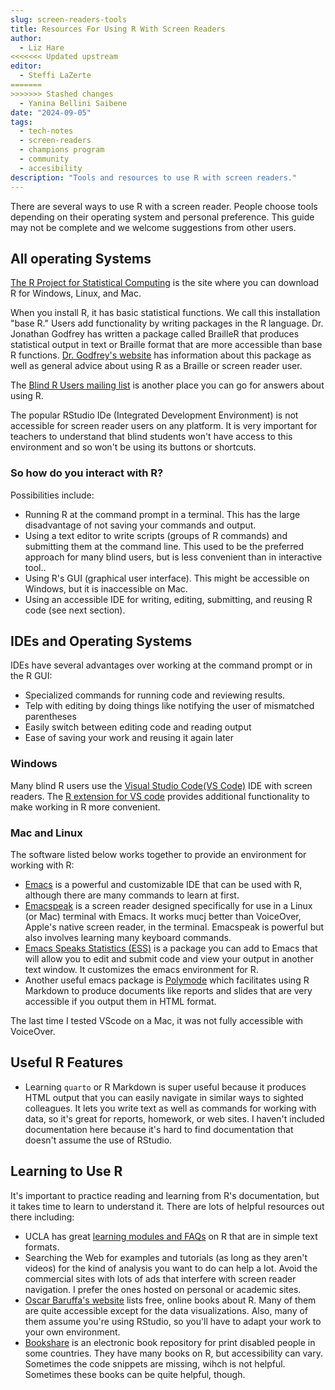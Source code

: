 ```yaml
---
slug: screen-readers-tools
title: Resources For Using R With Screen Readers
author:
  - Liz Hare
<<<<<<< Updated upstream
editor:
  - Steffi LaZerte
=======
>>>>>>> Stashed changes
  - Yanina Bellini Saibene
date: "2024-09-05"
tags:
  - tech-notes
  - screen-readers
  - champions program
  - community
  - accesibility
description: "Tools and resources to use R with screen readers."
---
```


There are several ways to use R with a screen reader.
People choose tools depending on their operating system and personal preference.
This guide may not be complete and we welcome suggestions from other users.

## All operating Systems

[The R Project for Statistical Computing](https://www.r-project.org) is the site where you can download R for Windows, Linux, and Mac.

When you install R, it has basic statistical functions.
We call this installation "base R."
Users add functionality by writing packages in the R language.
Dr. Jonathan Godfrey has written a package called BrailleR that produces statistical output in text or Braille format that are more accessible than base R functions.
[Dr. Godfrey's website](https://r-resources.massey.ac.nz/BrailleR/) has information about this package as well as general advice about using R as a Braille or screen reader user.

The [Blind R Users mailing list](https://www.nfbnet.org/mailman/listinfo/blindrug_nfbnet.org) is another place you can go for answers about using R.

The popular  RStudio IDe (Integrated Development Environment) is not accessible for screen reader users on any platform.
It is very important for teachers to understand that blind students won't have access to this environment and so won't be using its buttons or shortcuts. 

### So how do you interact with R?

Possibilities include:

* Running R at the command prompt in a terminal. This has the large disadvantage of not saving your commands and output.
* Using a text editor to write scripts (groups of R commands) and submitting them at the command line. This used to be the preferred approach for many blind users, but is less convenient than in interactive tool..
* Using R's GUI (graphical user interface). This might be accessible on Windows, but it is inaccessible on Mac.
* Using an accessible IDE for writing, editing, submitting, and reusing R code (see next section).

## IDEs and Operating Systems

IDEs have several advantages over working at the command prompt or in the R GUI: 

* Specialized commands for running code and reviewing results.
* Telp with editing by doing things like notifying the user of mismatched parentheses
* Easily switch between editing code and reading output
* Ease of saving your work and reusing it again later

### Windows

Many blind R users use the [Visual Studio Code(VS Code)](https://code.visualstudio.com) IDE with screen readers.
The [R extension for VS code](https://marketplace.visualstudio.com/items?itemName=REditorSupport.r)
provides additional functionality to make working in R more convenient.


### Mac and Linux

The software listed below works together to provide an environment for working with R:

* [Emacs](https://www.gnu.org/software/emacs/) is a powerful and customizable IDE that
can be used with R, although there are many commands to learn at first.
* [Emacspeak](https://github.com/tvraman/emacspeak) is a screen reader designed specifically for use 
in a Linux (or Mac) terminal with Emacs. 
It works mucj better than VoiceOver, Apple's native screen reader, in the terminal.
Emacspeak is powerful but also involves learning many keyboard commands.
* [Emacs Speaks Statistics (ESS)](https://ess.r-project.org) is a package you can add to Emacs that will allow you to edit and submit code and view your output in another text window. 
It customizes the emacs environment for R.
* Another useful emacs package is [Polymode](https://polymode.github.io) which facilitates using R Markdown to produce documents like reports and slides that are very accessible if you output them in HTML format.

The last time I tested VScode on a Mac, it was not fully accessible with VoiceOver.


## Useful R Features

* Learning `quarto` or R Markdown is super useful because it produces HTML
output that you can easily navigate in similar ways to sighted colleagues. 
It lets you write text as well as commands for working with data, so it's great for reports, homework, or web sites. 
I haven't included documentation here because it's hard to find documentation that doesn't assume the use of RStudio.


## Learning to Use R

It's important to practice reading and learning from R's documentation, but it takes time to learn to understand it. There are lots of helpful resources out there including:

* UCLA has great [learning modules and FAQs](https://stats.oarc.ucla.edu/r/) on R that are in simple text formats.
* Searching the Web for examples and tutorials (as long as they aren't videos) for the kind of analysis you want to do can help a lot. Avoid the commercial sites with lots of ads that interfere with screen reader navigation. I prefer the ones hosted on personal or academic sites.
* [Oscar Baruffa's website](https://www.bigbookofr.com) lists free, online books about R. Many of them are quite accessible except for the data visualizations. Also, many of them assume you're using RStudio, so you'll have to adapt your work to your own environment.
* [Bookshare](https://bookshare.org) is an electronic book repository for print disabled people in some countries. They have many books on R, but accessibility can vary. Sometimes the code snippets are missing, wihch is not helpful. Sometimes these books can be quite helpful, though.